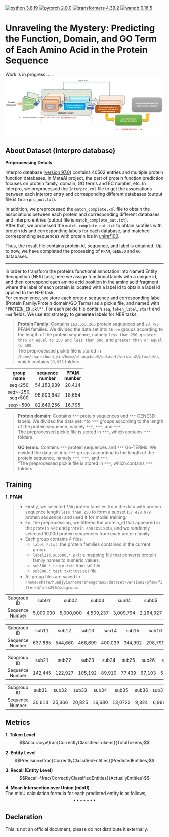 [![python 3.8.19](https://img.shields.io/badge/python-3.8.19-brightgreen)](https://www.python.org/)
[![pytorch 2.0.0](https://img.shields.io/badge/pytorch-2.0.0-red)](https://pytorch.org/get-started/previous-versions/)
[![transformers 4.39.2](https://img.shields.io/badge/transformers-4.39.2-blue)](https://pypi.org/)
[![wandb 0.16.5](https://img.shields.io/badge/wandb-0.16.5-orange)](https://pypi.org/)

# Unraveling the Mystery: Predicting the Function, Domain, and GO Term of Each Amino Acid in the Protein Sequence

Work is in progress......                    
<img src="figs/framework.png" width="800">            
           
## About Dataset (Interpro database)

**Preprocessing Details**

Interpro database ([version 97.0](https://ftp.ebi.ac.uk/pub/databases/interpro/current_release/)) contains 40562 entries
and multiple protein function databases. In MetaAI project, the part of protein function prediction focuses on protein
family, domain, GO terms and EC number, etc.
In interpro, we preprocessed the `Interpro.xml` file to get the associations between each interpro entry and
corresponding different databases (output file is `Interpro_out.txt`).

In addition, we preprocessed the `match_complete.xml` file to obtain the associations between each protein and
corresponding different databases and interpro entries (output file is `match_complete_out.txt`).     
After that, we processed the `match_complete_out.txt` to obtain subfiles with protein ids and corresponding labels for
each database, and matched corresponding sequences with protein ids
in [uniref100](https://ftp.uniprot.org/pub/databases/uniprot/uniref/uniref100/Uniref100.fasta.gz).

Thus, the result file contains protein id, sequence, and label is obtained. Up to now, we have completed the processing
of `PFAM`, `GENE3D` and `GO` databases.
                        
---            
In order to transform the proteins functional annotation into Named Entity Recognition (NER) task, here we assign
functional labels with a unique id, and then correspond each amino acid position in the amino acid fragment where the
label of each protein is located with a label id to obtain a label id applied to the NER task.                    
For convenience, we store each protein sequence and corresponding label (Protein Family/Protein domain/GO Terms) as a
pickle file, and named with `"PROTEIN_ID.pkl""`. For each pickle file contain `seq`, `token_label`, `start` and `end`
fields. We use `BIO` strategy to generate labels for NER tasks.
> **Protein Family:** Contains `163,353,266` protein sequences and `20,795` PFAM families. We divided the data set
> into `three` groups according to the length of the protein sequence,
> namely `less than 250`, `greater than or equal to 250 and less than 500`,
> and `greater than or equal to 500`.               
> The preprocessed pickle file is stored in `/home/share/huadjyin/home/zhangchao5/dataset/version2/pfam/pkls`, which
> contains `20,975` folders.

<table>
<tr>
<th>group name</th>
<th>sequence number</th>
<th>PFAM number</th>
</tr>
<tr>
<td style="width: 50px; text-align: center">seq<250</td>
<td style="width: 50px; text-align: center">54,153,989</td>
<td style="width: 50px; text-align: center">20,414</td>
</tr>
<tr>
<td style="width: 50px; text-align: center">seq>=250, seq<500</td>
<td style="width: 50px; text-align: center">98,803,842</td>
<td style="width: 50px; text-align: center">18,654</td>
</tr>
<tr>
<td style="width: 50px; text-align: center">seq>=500</td>
<td style="width: 50px; text-align: center">82,649,256</td>
<td style="width: 50px; text-align: center">16,795</td>
</tr>
</table>

> **Protein domain:** Contains `***` protein sequences and `***` GENE3D labels. We divided the data set into `***`
> groups according to the length of the protein sequence, namely `***`, `***`, and `***`.           
> The preprocessed pickle file is stored in `***`, which contains `***` folders.
>
> **GO terms:** Contains `***` protein sequences and `***` Go-TERMs. We divided the data set into `***` groups according
> to the length of the protein sequence, namely `***`, `***`, and `***`.       
> "The preprocessed pickle file is stored in `***`, which contains `***` folders.

## Training

**1. PFAM**
> - Firstly, we selected `500` protein families from the data with protein sequence length `less than 250` to form a
    subset (`57,428,979` protein sequence) and used it for model training.
> - For the preprocessing, we filtered the protein_id that appeared in the `protein vec` and `protein enn` test sets,
    and we randomly selected 10,000 protein sequences from each protein family.
> - Each group contains 4 files,
>      - `label.*.txt`: the protein families contained in the current group.
>      - `label2id.sub500.*.pkl`: a mapping file that converts protein family names to numeric values.
>      - `sub500.*.train.txt`: train set file.
>      - `sub500.*.test.txt`: test set file.
> - All group files are saved in `/home/share/huadjyin/home/zhangchao5/dataset/version2/pfam/filtered/less250/subgroup`.           
             
<table>
<tr>
<td style="width: 140px; text-align: center">Subgroup ID</td>
<td style="width: 50px; text-align: center">sub01</td>
<td style="width: 50px; text-align: center">sub02</td>
<td style="width: 50px; text-align: center">sub03</td>
<td style="width: 50px; text-align: center">sub04</td>
<td style="width: 50px; text-align: center">sub05</td>
<td style="width: 50px; text-align: center">sub06</td>
<td style="width: 50px; text-align: center">sub07</td>
<td style="width: 50px; text-align: center">sub08</td>
<td style="width: 50px; text-align: center">sub09</td>
<td style="width: 50px; text-align: center">sub10</td>
</tr>
<tr>
<td style="width: 140px; text-align: center">Sequence Number</td>
<td style="width: 50px; text-align: center">5,000,000</td>
<td style="width: 50px; text-align: center">5,000,000</td>
<td style="width: 50px; text-align: center">4,509,237</td>
<td style="width: 50px; text-align: center">3,009,794</td>
<td style="width: 50px; text-align: center">2,164,927</td>
<td style="width: 50px; text-align: center">1,663,997</td>
<td style="width: 50px; text-align: center">1,325,056</td>
<td style="width: 50px; text-align: center">1,101,323</td>
<td style="width: 50px; text-align: center">913,494</td>
<td style="width: 50px; text-align: center">757,898</td>
</tr>
</table>

<table>
<tr>
<td style="width: 140px; text-align: center">Subgroup ID</td>
<td style="width: 50px; text-align: center">sub11</td>
<td style="width: 50px; text-align: center">sub12</td>
<td style="width: 50px; text-align: center">sub13</td>
<td style="width: 50px; text-align: center">sub14</td>
<td style="width: 50px; text-align: center">sub15</td>
<td style="width: 50px; text-align: center">sub16</td>
<td style="width: 50px; text-align: center">sub17</td>
<td style="width: 50px; text-align: center">sub18</td>
<td style="width: 50px; text-align: center">sub19</td>
<td style="width: 50px; text-align: center">sub20</td>
</tr>
<tr>
<td style="width: 140px; text-align: center">Sequence Number</td>
<td style="width: 50px; text-align: center">637,885</td>
<td style="width: 50px; text-align: center">544,660</td>
<td style="width: 50px; text-align: center">466,699</td>
<td style="width: 50px; text-align: center">400,039</td>
<td style="width: 50px; text-align: center">344,992</td>
<td style="width: 50px; text-align: center">298,799</td>
<td style="width: 50px; text-align: center">257,494</td>
<td style="width: 50px; text-align: center">221,680</td>
<td style="width: 50px; text-align: center">191,618</td>
<td style="width: 50px; text-align: center">165,233</td>
</tr>
</table>

<table>
<tr>
<td style="width: 140px; text-align: center">Subgroup ID</td>
<td style="width: 50px; text-align: center">sub21</td>
<td style="width: 50px; text-align: center">sub22</td>
<td style="width: 50px; text-align: center">sub23</td>
<td style="width: 50px; text-align: center">sub24</td>
<td style="width: 50px; text-align: center">sub25</td>
<td style="width: 50px; text-align: center">sub26</td>
<td style="width: 50px; text-align: center">sub27</td>
<td style="width: 50px; text-align: center">sub28</td>
<td style="width: 50px; text-align: center">sub29</td>
<td style="width: 50px; text-align: center">sub30</td>
</tr>
<tr>
<td style="width: 140px; text-align: center">Sequence Number</td>
<td style="width: 50px; text-align: center">142,445</td>
<td style="width: 50px; text-align: center">122,927</td>
<td style="width: 50px; text-align: center">105,192</td>
<td style="width: 50px; text-align: center">89,910</td>
<td style="width: 50px; text-align: center">77,439</td>
<td style="width: 50px; text-align: center">67,103</td>
<td style="width: 50px; text-align: center">58,283</td>
<td style="width: 50px; text-align: center">50,247</td>
<td style="width: 50px; text-align: center">43,137</td>
<td style="width: 50px; text-align: center">36,622</td>
</tr>
</table>

<table>
<tr>
<td style="width: 140px; text-align: center">Subgroup ID</td>
<td style="width: 50px; text-align: center">sub31</td>
<td style="width: 50px; text-align: center">sub32</td>
<td style="width: 50px; text-align: center">sub33</td>
<td style="width: 50px; text-align: center">sub34</td>
<td style="width: 50px; text-align: center">sub35</td>
<td style="width: 50px; text-align: center">sub36</td>
<td style="width: 50px; text-align: center">sub37</td>
<td style="width: 50px; text-align: center">sub38</td>
<td style="width: 50px; text-align: center">sub39</td>
<td style="width: 50px; text-align: center">sub40</td>
</tr>
<tr>
<td style="width: 140px; text-align: center">Sequence Number</td>
<td style="width: 50px; text-align: center">30,614</td>
<td style="width: 50px; text-align: center">25,366</td>
<td style="width: 50px; text-align: center">20,825</td>
<td style="width: 50px; text-align: center">16,680</td>
<td style="width: 50px; text-align: center">13,0722</td>
<td style="width: 50px; text-align: center">9,824</td>
<td style="width: 50px; text-align: center">6,996</td>
<td style="width: 50px; text-align: center">4,680</td>
<td style="width: 50px; text-align: center">2,823</td>
<td style="width: 50px; text-align: center">1,433</td>
</tr>
</table>

## Metrics

**1. Token Level**          
$$Accuracy=\frac{CorrectlyClassifiedTokens}{TotalTokens}$$

**2. Entity Level**      
$$Precision=\frac{CorrectlyClassifiedEntities}{PredictedEntities}$$

**3. Recall (Entity Level)**       
$$Recall=\frac{CorrectlyClassifiedEntities}{ActuallyEntities}$$

**4. Mean Intersection over Union (mIoU)**                       
The mIoU calculation formula for each predicted entity is as follows,           
$$*******$$

## Declaration

This is not an official document, please do not distribute it externally.       
            
            
